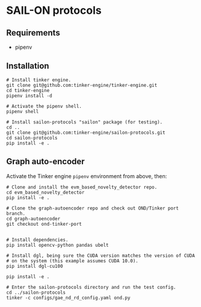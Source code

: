 # SAIL-ON protocols

## Requirements
* pipenv

## Installation

```
# Install tinker engine.
git clone git@github.com:tinker-engine/tinker-engine.git
cd tinker-engine
pipenv install -d

# Activate the pipenv shell.
pipenv shell

# Install sailon-protocols "sailon" package (for testing).
cd ..
git clone git@github.com:tinker-engine/sailon-protocols.git
cd sailon-protocols
pip install -e .
```

## Graph auto-encoder

Activate the Tinker engine `pipenv` environment from above, then:

```
# Clone and install the evm_based_novelty_detector repo.
cd evm_based_novelty_detector
pip install -e .
```

```
# Clone the graph-autoencoder repo and check out OND/Tinker port branch.
cd graph-autoencoder
git checkout ond-tinker-port


# Install dependencies.
pip install opencv-python pandas ubelt

# Install dgl, being sure the CUDA version matches the version of CUDA
# on the system (this example assumes CUDA 10.0).
pip install dgl-cu100

pip install -e .

# Enter the sailon-protocols directory and run the test config.
cd ../sailon-protocols
tinker -c configs/gae_nd_rd_config.yaml ond.py
```
